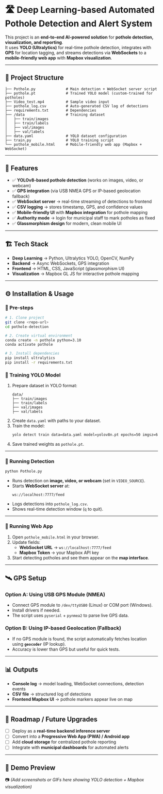 # 🛣️ Deep Learning-based Automated Pothole Detection and Alert System

This project is an **end-to-end AI-powered solution** for **pothole detection, visualization, and reporting**.  
It uses **YOLO (Ultralytics)** for real-time pothole detection, integrates with **GPS** for location tagging, and streams detections via **WebSockets** to a **mobile-friendly web app** with **Mapbox visualization**.  

---

## 📂 Project Structure

```
├── Pothole.py              # Main detection + WebSocket server script
├── pothole.pt              # Trained YOLO model (custom-trained for potholes)
├── Video_test.mp4          # Sample video input
├── pothole_log.csv         # Auto-generated CSV log of detections
├── requirements.txt        # Dependencies
├── /data                   # Training dataset
│   ├── train/images
│   ├── train/labels
│   ├── val/images
│   ├── val/labels
├── data.yaml               # YOLO dataset configuration
├── train.py                # YOLO training script
└── pothole_mobile.html     # Mobile-friendly web app (Mapbox + WebSocket)
```  

---

## 🚀 Features

- ✅ **YOLOv8-based pothole detection** (works on images, video, or webcam)  
- ✅ **GPS integration** (via USB NMEA GPS or IP-based geolocation fallback)  
- ✅ **WebSocket server** → real-time streaming of detections to frontend  
- ✅ **CSV logging** → stores timestamp, GPS, and confidence values  
- ✅ **Mobile-friendly UI** with **Mapbox integration** for pothole mapping  
- ✅ **Authority mode** → login for municipal staff to mark potholes as fixed  
- ✅ **Glassmorphism design** for modern, clean mobile UI  

---

## 🏗️ Tech Stack

- **Deep Learning** → Python, Ultralytics YOLO, OpenCV, NumPy  
- **Backend** → Async WebSockets, GPS integration  
- **Frontend** → HTML, CSS, JavaScript (glassmorphism UI)  
- **Visualization** → Mapbox GL JS for interactive pothole mapping  

---

## ⚙️ Installation & Usage

### 🔹 Pre-steps
```bash
# 1. Clone project
git clone <repo-url>
cd pothole-detection

# 2. Create virtual environment
conda create -n pothole python=3.10
conda activate pothole

# 3. Install dependencies
pip install ultralytics
pip install -r requirements.txt
```

### 🔹 Training YOLO Model
1. Prepare dataset in YOLO format:
   ```
   data/
   ├── train/images
   ├── train/labels
   ├── val/images
   ├── val/labels
   ```
2. Create `data.yaml` with paths to your dataset.  
3. Train the model:  
   ```bash
   yolo detect train data=data.yaml model=yolov8n.pt epochs=50 imgsz=640
   ```
4. Save trained weights as `pothole.pt`.

---

### 🔹 Running Detection  
```bash
python Pothole.py
```
- Runs detection on **image, video, or webcam** (set in `VIDEO_SOURCE`).  
- Starts **WebSocket server** at:  
  ```
  ws://localhost:7777/feed
  ```  
- Logs detections into `pothole_log.csv`.  
- Shows real-time detection window (`q` to quit).  

---

### 🔹 Running Web App  
1. Open `pothole_mobile.html` in your browser.  
2. Update fields:  
   - **WebSocket URL** → `ws://localhost:7777/feed`  
   - **Mapbox Token** → your Mapbox API key  
3. Start detecting potholes and see them appear on the **map interface**.  

---

## 🛰️ GPS Setup

### Option A: Using USB GPS Module (NMEA)
- Connect GPS module to `/dev/ttyUSB0` (Linux) or COM port (Windows).  
- Install drivers if needed.  
- The script uses `pyserial` + `pynmea2` to parse live GPS data.  

### Option B: Using IP-based Geolocation (Fallback)
- If no GPS module is found, the script automatically fetches location using **`geocoder`** (IP lookup).  
- Accuracy is lower than GPS but useful for quick tests.  

---

## 📊 Outputs

- **Console log** → model loading, WebSocket connections, detection events  
- **CSV file** → structured log of detections  
- **Frontend Mapbox UI** → pothole markers appear live on map  

---

## 📌 Roadmap / Future Upgrades

- [ ] Deploy as a **real-time backend inference server**  
- [ ] Convert into a **Progressive Web App (PWA) / Android app**  
- [ ] Add **cloud storage** for centralized pothole reporting  
- [ ] Integrate with **municipal dashboards** for automated alerts  

---

## 🎯 Demo Preview

📷 *(Add screenshots or GIFs here showing YOLO detection + Mapbox visualization)*
